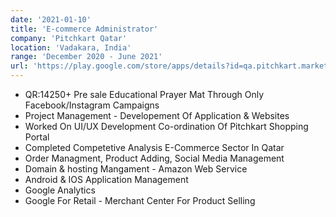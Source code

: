 ```yaml
---
date: '2021-01-10'
title: 'E-commerce Administrator'
company: 'Pitchkart Qatar'
location: 'Vadakara, India'
range: 'December 2020 - June 2021'
url: 'https://play.google.com/store/apps/details?id=qa.pitchkart.market&hl=en_IN&gl=US'
---
```


- QR:14250+ Pre sale Educational Prayer Mat Through Only Facebook/Instagram Campaigns
- Project Management - Developement Of Application & Websites
- Worked On UI/UX Development Co-ordination Of Pitchkart Shopping Portal
- Completed Competetive Analysis E-Commerce Sector In Qatar
- Order Managment, Product Adding, Social Media Management  
- Domain & hosting Mangament - Amazon Web Service
- Android & IOS Application Management
- Google Analytics
- Google For Retail - Merchant Center For Product Selling
